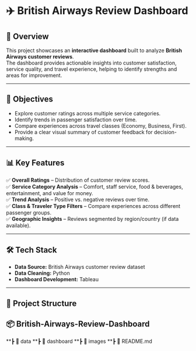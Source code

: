 # ✈️ British Airways Review Dashboard  

## 📖 Overview  
This project showcases an **interactive dashboard** built to analyze **British Airways customer reviews**.  
The dashboard provides actionable insights into customer satisfaction, service quality, and travel experience, helping to identify strengths and areas for improvement.  

---

## 🎯 Objectives  
- Explore customer ratings across multiple service categories.  
- Identify trends in passenger satisfaction over time.  
- Compare experiences across travel classes (Economy, Business, First).  
- Provide a clear visual summary of customer feedback for decision-making.  

---

## 📊 Key Features  
✅ **Overall Ratings** – Distribution of customer review scores.  
✅ **Service Category Analysis** – Comfort, staff service, food & beverages, entertainment, and value for money.  
✅ **Trend Analysis** – Positive vs. negative reviews over time.  
✅ **Class & Traveler Type Filters** – Compare experiences across different passenger groups.  
✅ **Geographic Insights** – Reviews segmented by region/country (if data available).  

---

## 🛠️ Tech Stack  
- **Data Source:** British Airways customer review dataset   
- **Data Cleaning:** Python   
- **Dashboard Development:** Tableau 
---

## 📂 Project Structure  
## 📦 British-Airways-Review-Dashboard
**┣ 📂 data
**┣ 📂 dashboard
**┣ 📂 images
**┣ 📜 README.md
